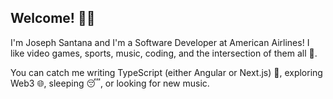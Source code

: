 ## Welcome! ✌🏽

I'm Joseph Santana and I'm a Software Developer at American Airlines! I like video games, sports, music, coding, and the intersection of them all 💫.

You can catch me writing TypeScript (either Angular or Next.js) 🧪, exploring Web3 🌐, sleeping 😴, or looking for new music.
